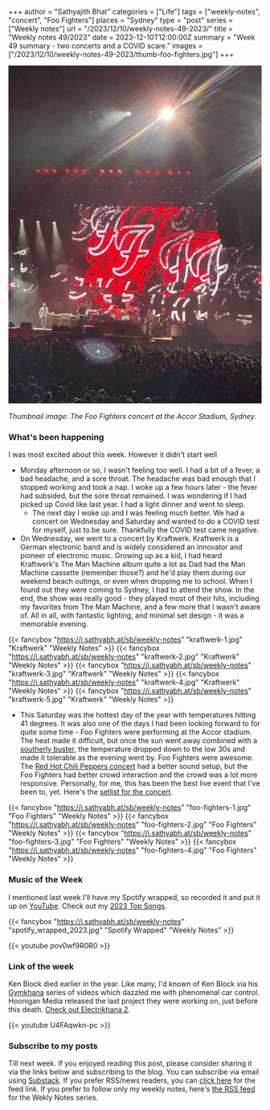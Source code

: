 +++
author = "Sathyajith Bhat"
categories = ["Life"]
tags = ["weekly-notes", "concert", "Foo Fighters"]
places = "Sydney"
type = "post"
series = ["Weekly notes"]
url = "/2023/12/10/weekly-notes-49-2023/"
title = "Weekly notes 49/2023"
date = 2023-12-10T12:00:00Z
summary = "Week 49 summary - two concerts and a COVID scare."
images = ["/2023/12/10/weekly-notes-49-2023/thumb-foo-fighters.jpg"]
+++

![](thumb-foo-fighters.jpg)

_Thumbnail image: The Foo Fighters concert at the Accor Stadium, Sydney._ 

### What's been happening

I was most excited about this week. However it didn't start well

* Monday afternoon or so, I wasn't feeling too well. I had a bit of a fever, a bad headache, and a sore throat. The headache was bad enough that I stopped working and took a nap. I woke up a few hours later - the fever had subsided, but the sore throat remained. I was wondering if I had picked up Covid like last year. I had a light dinner and went to sleep.
    * The next day I woke up and I was feeling much better. We had a concert on Wednesday and Saturday and wanted to do a COVID test for myself, just to be sure. Thankfully the COVID test came negative.
* On Wednesday, we went to a concert by Kraftwerk. Kraftwerk is a German electronic band and is widely considered an innovator and pioneer of electronic music. Growing up as a kid, I had heard Kraftwerk's The Man Machine album quite a lot as Dad had the Man Machine cassette (remember those?) and he'd play them during our weekend beach outings, or even when dropping me to school. When I found out they were coming to Sydney, I had to attend the show. In the end, the show was really good - they played most of their hits, including my favorites from The Man Machine, and a few more that I wasn't aware of. All in all, with fantastic lighting, and minimal set design - it was a memorable evening.

{{< fancybox "https://i.sathyabh.at/sb/weekly-notes" "kraftwerk-1.jpg" "Kraftwerk" "Weekly Notes" >}}
{{< fancybox "https://i.sathyabh.at/sb/weekly-notes" "kraftwerk-2.jpg" "Kraftwerk" "Weekly Notes" >}}
{{< fancybox "https://i.sathyabh.at/sb/weekly-notes" "kraftwerk-3.jpg" "Kraftwerk" "Weekly Notes" >}}
{{< fancybox "https://i.sathyabh.at/sb/weekly-notes" "kraftwerk-4.jpg" "Kraftwerk" "Weekly Notes" >}}
{{< fancybox "https://i.sathyabh.at/sb/weekly-notes" "kraftwerk-5.jpg" "Kraftwerk" "Weekly Notes" >}}

* This Saturday was the hottest day of the year with temperatures hitting 41 degrees. It was also one of the days I had been looking forward to for quite some time - Foo Fighters were performing at the Accor stadium. The heat made it difficult, but once the sun went away combined with a [southerly buster](https://en.wikipedia.org/wiki/Southerly_Buster), the temperature dropped down to the low 30s and made it tolerable as the evening went by. Foo Fighters were awesome. The [Red Hot Chili Peppers concert](/2023/02/04/red-hot-chili-peppers-post-malone-sydney-2023) had a better sound setup, but the Foo Fighters had better crowd interaction and the crowd was a lot more responsive. Personally, for me, this has been the best live event that I've been to, yet. Here's the [setlist for the concert](https://www.setlist.fm/setlist/foo-fighters/2023/accor-stadium-sydney-australia-bae353a.html).

{{< fancybox "https://i.sathyabh.at/sb/weekly-notes" "foo-fighters-1.jpg" "Foo Fighters" "Weekly Notes" >}}
{{< fancybox "https://i.sathyabh.at/sb/weekly-notes" "foo-fighters-2.jpg" "Foo Fighters" "Weekly Notes" >}}
{{< fancybox "https://i.sathyabh.at/sb/weekly-notes" "foo-fighters-3.jpg" "Foo Fighters" "Weekly Notes" >}}
{{< fancybox "https://i.sathyabh.at/sb/weekly-notes" "foo-fighters-4.jpg" "Foo Fighters" "Weekly Notes" >}}

### Music of the Week

I mentioned last week I'll have my Spotify wrapped, so recorded it and put it up on [YouTube](https://youtu.be/pov0wf9R0R0?si=N6J8Tr5NTPHkjyBZ). Check out my [2023 Top Songs](https://open.spotify.com/playlist/37i9dQZF1Fa1IIVtEpGUcU?si=3a3a77037ea041d5).

{{< fancybox "https://i.sathyabh.at/sb/weekly-notes" "spotify_wrapped_2023.jpg" "Spotify Wrapped" "Weekly Notes" >}}

{{< youtube pov0wf9R0R0 >}}

### Link of the week

Ken Block died earlier in the year. Like many, I'd known of Ken Block via his [Gymkhana](https://www.youtube.com/playlist?list=PLhU72li4fhIfBIHMHSa5ZtjGCplUazKlu) series of videos which dazzled me with phenomenal car control. Hoonigan Media released the last project they were working on, just before this death. [Check out Electrikhana 2](https://www.youtube.com/watch?v=U4FAqwkn-pc).

{{< youtube U4FAqwkn-pc >}}

### Subscribe to my posts

Till next week. If you enjoyed reading this post, please consider sharing it via the links below and subscribing to the blog. You can subscribe via email using [Substack](https://sathyabhat.substack.com/). If you prefer RSS/news readers, you can [click here](https://sathyabh.at/index.xml) for the feed link. If you prefer to follow only my weekly notes, here's [the RSS feed](https://sathyabh.at/series/weekly-notes/index.xml) for the Wekly Notes series. 

